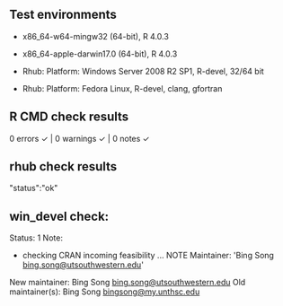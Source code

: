 ## Test environments

* x86_64-w64-mingw32 (64-bit), R 4.0.3
* x86_64-apple-darwin17.0 (64-bit), R 4.0.3


* Rhub: Platform: Windows Server 2008 R2 SP1, R-devel, 32/64 bit
* Rhub: Platform: Fedora Linux, R-devel, clang, gfortran


## R CMD check results

0 errors ✓ | 0 warnings ✓ | 0 notes ✓

## rhub check results  

"status":"ok"
  
## win_devel check:

Status: 1 Note:
* checking CRAN incoming feasibility ... NOTE
Maintainer: 'Bing Song <bing.song@utsouthwestern.edu>'

New maintainer:
  Bing Song <bing.song@utsouthwestern.edu>
Old maintainer(s):
  Bing Song <bingsong@my.unthsc.edu>

